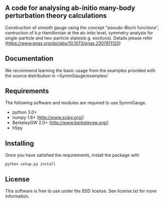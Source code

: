 A code for analysing ab-initio many-body perturbation theory calculations
-------------
Construction of smooth gauge using the concept "pseudo-Bloch functions", contruction of k.p Hamiltonian at the ab-inito level,
symmetry analysis for single-particle and two-particle states(e.g. excitons). 
Details please refer (https://www.pnas.org/doi/abs/10.1073/pnas.2307611120) 


Documentation
-------------

We recommend learning the basic usage from the examples provided
with the source distribution in ~SymmGauge/examples/ 


Requirements
------------

The following software and modules are required to use SymmGauge.

  * python 3.0+ 
  * numpy 1.6+      (http://www.scipy.org/)
  * BerkeleyGW 2.0+ (http://www.berkeleygw.org/)
  * h5py

Installing
----------

Once you have satisfied the requirements, install the package with

    python setup.py install



License
-------

This software is free to use under the BSD license.
See license.txt for more information.


